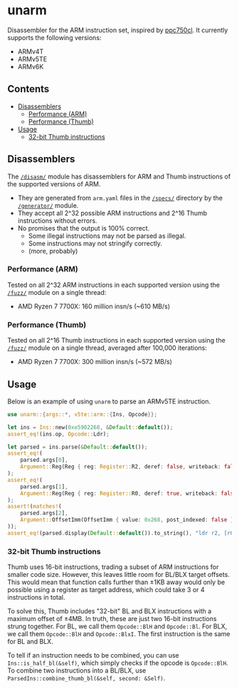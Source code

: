 # unarm

Disassembler for the ARM instruction set, inspired by [ppc750cl](https://github.com/encounter/ppc750cl). It currently supports
the following versions:

- ARMv4T
- ARMv5TE
- ARMv6K

## Contents

- [Disassemblers](#disassemblers)
  - [Performance (ARM)](#performance-arm)
  - [Performance (Thumb)](#performance-thumb)
- [Usage](#usage)
  - [32-bit Thumb instructions](#32-bit-thumb-instructions)

## Disassemblers

The [`/disasm/`](/disasm/) module has disassemblers for ARM and Thumb instructions of the supported versions of ARM.

- They are generated from `arm.yaml` files in the [`/specs/`](/specs/) directory by the [`/generator/`](/generator/) module.
- They accept all 2^32 possible ARM instructions and 2^16 Thumb instructions without errors.
- No promises that the output is 100% correct.
  - Some illegal instructions may not be parsed as illegal.
  - Some instructions may not stringify correctly.
  - (more, probably)

### Performance (ARM)

Tested on all 2^32 ARM instructions in each supported version using the [`/fuzz/`](/fuzz/) module on a single thread:

- AMD Ryzen 7 7700X: 160 million insn/s (~610 MB/s)

### Performance (Thumb)

Tested on all 2^16 Thumb instructions in each supported version using the [`/fuzz/`](/fuzz/) module on a single thread,
averaged after 100,000 iterations:

- AMD Ryzen 7 7700X: 300 million insn/s (~572 MB/s)

## Usage

Below is an example of using `unarm` to parse an ARMv5TE instruction.

```rust
use unarm::{args::*, v5te::arm::{Ins, Opcode}};

let ins = Ins::new(0xe5902268, &Default::default());
assert_eq!(ins.op, Opcode::Ldr);

let parsed = ins.parse(&Default::default());
assert_eq!(
    parsed.args[0],
    Argument::Reg(Reg { reg: Register::R2, deref: false, writeback: false })
);
assert_eq!(
    parsed.args[1],
    Argument::Reg(Reg { reg: Register::R0, deref: true, writeback: false })
);
assert!(matches!(
    parsed.args[2],
    Argument::OffsetImm(OffsetImm { value: 0x268, post_indexed: false })
));
assert_eq!(parsed.display(Default::default()).to_string(), "ldr r2, [r0, #0x268]");
```

### 32-bit Thumb instructions

Thumb uses 16-bit instructions, trading a subset of ARM instructions for smaller code size. However, this leaves little room
for BL/BLX target offsets. This would mean that function calls further than ±1KB away would only be possible using
a register as target address, which could take 3 or 4 instructions in total.

To solve this, Thumb includes "32-bit" BL and BLX instructions with a maximum offset of ±4MB. In truth, these are just two
16-bit instructions strung together. For BL, we call them `Opcode::BlH` and `Opcode::Bl`. For BLX, we call them `Opcode::BlH`
and `Opcode::BlxI`. The first instruction is the same for BL and BLX.

To tell if an instruction needs to be combined, you can use `Ins::is_half_bl(&self)`, which simply checks if the opcode is
`Opcode::BlH`. To combine two instructions into a BL/BLX, use `ParsedIns::combine_thumb_bl(&self, second: &Self)`.
